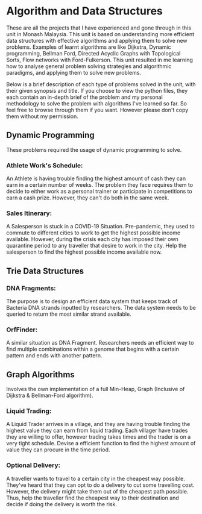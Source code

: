 # Algorithm and Data Structures

These are all the projects that I have experienced and gone through in this unit in Monash Malaysia. This unit is based on understanding more efficient data structures with effective algorithms and applying them to solve new problems. Examples of learnt algorithms are like Dijkstra, Dynamic programming, Bellman Ford, Directed Acyclic Graphs with Topological Sorts, Flow networks with Ford-Fulkerson. This unit resulted in me learning how to analyse general problem solving strategies and algorithmic paradigms, and applying them to solve new problems.

Below is a brief description of each type of problems solved in the unit, with their given synopsis and title. If you choose to view the python files, they each contain an in-depth brief of the problem and my personal methodology to solve the problem with algorithms I've learned so far. So feel free to browse through them if you want. However please don't copy them without my permission.

## Dynamic Programming
These problems required the usage of dynamic programming to solve. 

### Athlete Work's Schedule:
An Athlete is having trouble finding the highest amount of cash they can earn in a certain number of weeks. The problem they face requires them to decide to either work as a personal trainer or participate in competitions to earn a cash prize. However, they can't do both in the same week.

### Sales Itinerary:
A Salesperson is stuck in a COVID-19 Situation. Pre-pandemic, they used to commute to different cities to work to get the highest possible income available. However, during the crisis each city has imposed their own quarantine period to any traveller that desire to work in the city. Help the salesperson to find the highest possible income available now.

## Trie Data Structures

### DNA Fragments:
The purpose is to design an efficient data system that keeps track of Bacteria DNA strands inputted by researchers. The data system needs to be queried to return the most similar strand available.

### OrfFinder:
A similar situation as DNA Fragment. Researchers needs an efficient way to find multiple combinations within a genome that begins with a certain pattern and ends with another pattern.


## Graph Algorithms

Involves the own implementation of a full Min-Heap, Graph (Inclusive of Dijkstra & Bellman-Ford algorithm). 

### Liquid Trading:
A Liquid Trader arrives in a village, and they are having trouble finding the highest value they can earn from liquid trading. Each villager have trades they are willing to offer, however
trading takes times and the trader is on a very tight schedule. Devise a efficient function to find the highest amount of value they can procure in the time period.

### Optional Delivery:
A traveller wants to travel to a certain city in the cheapest way possible. They've heard that they can opt to do a delivery to cut some travelling cost. However, the delivery might take them out of the cheapest path possible. Thus, help the traveller find the cheapest way to their destination and decide if doing the delivery is worth the risk.


